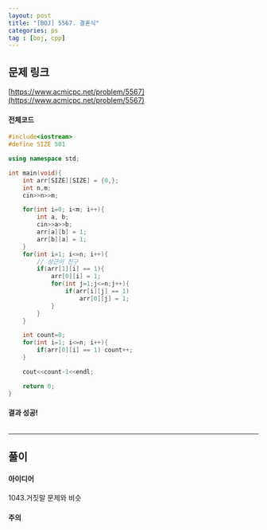 ```yaml
---
layout: post
title: "[BOJ] 5567. 결혼식"
categories: ps
tag : [boj, cpp]
---
```


## 문제 링크<br>
 [https://www.acmicpc.net/problem/5567](https://www.acmicpc.net/problem/5567)<br>

#### 전체코드<br>
```cpp
#include<iostream>
#define SIZE 501

using namespace std;

int main(void){
    int arr[SIZE][SIZE] = {0,};
    int n,m;
    cin>>n>>m;

    for(int i=0; i<m; i++){
        int a, b;
        cin>>a>>b;
        arr[a][b] = 1;
        arr[b][a] = 1;
    }
    for(int i=1; i<=n; i++){
        // 상근이 친구
        if(arr[1][i] == 1){
            arr[0][i] = 1;
            for(int j=1;j<=n;j++){
                if(arr[i][j] == 1)
                    arr[0][j] = 1;
            }
        }
    }

    int count=0;
    for(int i=1; i<=n; i++){
        if(arr[0][i] == 1) count++;
    }

    cout<<count-1<<endl;

    return 0;
}
```

#### 결과 성공!<br>
![]()

---

## 풀이<br>

#### 아이디어 <br>
1043.거짓말 문제와 비슷 

#### 주의 <br> 